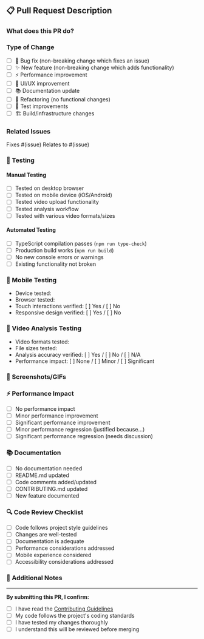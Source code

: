 ## 📋 Pull Request Description

### What does this PR do?
<!-- Brief description of changes and motivation -->

### Type of Change
<!-- Check all that apply -->
- [ ] 🐛 Bug fix (non-breaking change which fixes an issue)
- [ ] ✨ New feature (non-breaking change which adds functionality)
- [ ] ⚡ Performance improvement
- [ ] 🎨 UI/UX improvement
- [ ] 📚 Documentation update
- [ ] 🔧 Refactoring (no functional changes)
- [ ] 🧪 Test improvements
- [ ] 🏗️ Build/infrastructure changes

### Related Issues
<!-- Link to any related issues -->
Fixes #(issue)
Relates to #(issue)

### 🧪 Testing

#### Manual Testing
- [ ] Tested on desktop browser
- [ ] Tested on mobile device (iOS/Android)
- [ ] Tested video upload functionality
- [ ] Tested analysis workflow
- [ ] Tested with various video formats/sizes

#### Automated Testing
- [ ] TypeScript compilation passes (`npm run type-check`)
- [ ] Production build works (`npm run build`)
- [ ] No new console errors or warnings
- [ ] Existing functionality not broken

### 📱 Mobile Testing
<!-- If applicable, describe mobile testing -->
- Device tested: 
- Browser tested:
- Touch interactions verified: [ ] Yes / [ ] No
- Responsive design verified: [ ] Yes / [ ] No

### 🎥 Video Analysis Testing
<!-- If applicable, describe video analysis testing -->
- Video formats tested:
- File sizes tested:
- Analysis accuracy verified: [ ] Yes / [ ] No / [ ] N/A
- Performance impact: [ ] None / [ ] Minor / [ ] Significant

### 📸 Screenshots/GIFs
<!-- Add screenshots or GIFs showing the changes, especially for UI changes -->

### ⚡ Performance Impact
<!-- Describe any performance implications -->
- [ ] No performance impact
- [ ] Minor performance improvement
- [ ] Significant performance improvement
- [ ] Minor performance regression (justified because...)
- [ ] Significant performance regression (needs discussion)

### 📚 Documentation
<!-- Check if documentation needs updates -->
- [ ] No documentation needed
- [ ] README.md updated
- [ ] Code comments added/updated
- [ ] CONTRIBUTING.md updated
- [ ] New feature documented

### 🔍 Code Review Checklist
<!-- For reviewers -->
- [ ] Code follows project style guidelines
- [ ] Changes are well-tested
- [ ] Documentation is adequate
- [ ] Performance considerations addressed
- [ ] Mobile experience considered
- [ ] Accessibility considerations addressed

### 📝 Additional Notes
<!-- Any additional information for reviewers -->

---

**By submitting this PR, I confirm:**
- [ ] I have read the [Contributing Guidelines](CONTRIBUTING.md)
- [ ] My code follows the project's coding standards
- [ ] I have tested my changes thoroughly
- [ ] I understand this will be reviewed before merging